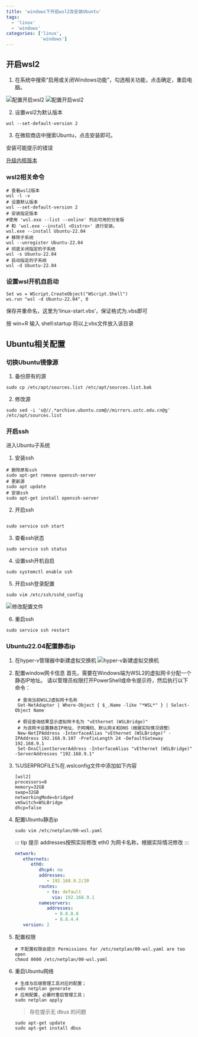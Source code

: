 ```yaml
---
title: 'windows下开启wsl2及安装Ubuntu'
tags:
  - 'linux'
  - 'windows'
categories: ['linux',
             'windows']
---
```


## 开启wsl2
1. 在系统中搜索“启用或关闭Windows功能”，勾选相关功能，点击确定，重启电脑。

![配置开启wsl2](./assets/2564dffb6c9b4fbabb13fa1d216094b8.png)
![配置开启wsl2](./assets/9344f62c952541528098aa362f063c12.png)

2. 设置wsl2为默认版本
```shell
wsl --set-default-version 2
```

3. 在微软商店中搜索Ubuntu，点击安装即可。

安装可能提示的错误

[升级内核版本](https://wslstorestorage.blob.core.windows.net/wslblob/wsl_update_x64.msi)

### wsl2相关命令
```shell
# 查看wsl2版本
wsl -l -v
# 设置默认版本
wsl --set-default-version 2
# 安装指定版本
#使用 'wsl.exe --list --online' 列出可用的分发版
# 和 'wsl.exe --install <Distro>' 进行安装。
wsl.exe --install Ubuntu-22.04
# 移除子系统
wsl --unregister Ubuntu-22.04
# 彻底关闭指定的子系统
wsl -s Ubuntu-22.04
# 启动指定的子系统
wsl -d Ubuntu-22.04
```

### 设置wsl开机自启动

```vbs
Set ws = WScript.CreateObject("WScript.Shell")        
ws.run "wsl -d Ubuntu-22.04", 0
```
保存并重命名，这里为‘linux-start.vbs’，保证格式为.vbs即可

按 win+R 输入 shell:startup 将以上vbs文件放入该目录

## Ubuntu相关配置
### 切换Ubuntu镜像源
1. 备份原有的源
```shell
sudo cp /etc/apt/sources.list /etc/apt/sources.list.bak
```
2. 修改源
```shell
sudo sed -i 's@//.*archive.ubuntu.com@//mirrors.ustc.edu.cn@g' /etc/apt/sources.list
```


### 开启ssh
进入Ubuntu子系统
1. 安装ssh
```shell
# 删除原有ssh
sudo apt-get remove openssh-server
# 更新源
sudo apt update
# 安装ssh
sudo apt-get install openssh-server
```
2. 开启ssh
```shell

sudo service ssh start
```

3. 查看ssh状态
```shell
sudo service ssh status
```

4. 设置ssh开机自启
```shell
sudo systemctl enable ssh
```
5. 开启ssh登录配置
```shell
sudo vim /etc/ssh/sshd_config
```
![修改配置文件](./assets/9f55eafc19f446309fc50fac4a58d808.png)

6. 重启ssh
```shell
sudo service ssh restart
```

### Ubuntu22.04配置静态ip
1. 在hyper-v管理器中新建虚拟交换机
![hyper-v新建虚拟交换机](./assets/1712563646869.png)
2. 配置window网卡信息
      首先，需要在Windows端为WSL2的虚拟网卡分配一个静态IP地址。
      请以管理员权限打开PowerShell或命令提示符，然后执行以下命令：
   ```shell
    # 查询当前WSL2虚拟网卡名称
    Get-NetAdapter | Where-Object { $_.Name -like "*WSL*" } | Select-Object Name
   
    # 假设查询结果显示虚拟网卡名为 "vEthernet (WSLBridge)"
    # 为该网卡设置静态IP地址、子网掩码、默认网关和DNS（根据实际情况调整）
    New-NetIPAddress -InterfaceAlias "vEthernet (WSLBridge)" -IPAddress 192.168.9.107 -PrefixLength 24 -DefaultGateway 192.168.9.1
    Set-DnsClientServerAddress -InterfaceAlias "vEthernet (WSLBridge)" -ServerAddresses "192.168.9.1"
    ```
3. %USERPROFILE%在.wslconfig文件中添加如下内容
   ```shell
   [wsl2]
   processors=8
   memory=32GB
   swap=32GB
   networkingMode=bridged
   vmSwitch=WSLBridge
   dhcp=false
   
   ```
   
4. 配置Ubuntu静态ip

    ```shell
    sudo vim /etc/netplan/00-wsl.yaml
    ```

    ::: tip 提示
    addresses按照实际修改
    eth0 为网卡名称，根据实际情况修改
    :::
    ```yaml
    network:
       ethernets:
          eth0:
             dhcp4: no
             addresses:
                - 192.168.9.2/20
             routes:
                - to: default
                  via: 192.168.9.1
             nameservers:
                addresses:
                   - 8.8.8.8
                   - 8.8.4.4
       version: 2
    
    ```

5. 配置权限
    ```shell
    # 不配置权限会提示 Permissions for /etc/netplan/00-wsl.yaml are too open
    chmod 0600 /etc/netplan/00-wsl.yaml 
    ```

6. 重启Ubuntu网络
    ```shell
    # 生成与后端管理工具对应的配置；
    sudo netplan generate 
    # 应用配置，必要时重启管理工具；
    sudo netplan apply 
    ```
    > 存在提示无 dbus 的问题
    ```shell
    sudo apt-get update
    sudo apt-get install dbus
    ```

